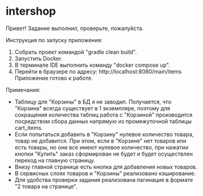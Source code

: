# intershop

Привет!
Задание выполнил, проверьте, пожалуйста.

Инструкция по запуску приложения:
1. Собрать проект командой "gradle clean build".
2. Запустить Docker.
3. В терминале IDE выполнить команду "docker compose up".
4. Перейти в браузере по адресу: http://localhost:8080/main/items
Приложение готово к работе.

Примечания:
- Таблицу для "Корзины" в БД я не заводил. Получается, что "Корзина" всегда существует в 1 экземпляре, поэтому для
сокращения количества таблиц работа с "Корзиной" производится посредством сбора данных напрямую из промежуточной таблицы
cart_items.
- Если попытаться добавить в "Корзину" нулевое количество товара, товар не добавится. При этом, если в "Корзине" нет
товаров или есть товары, но они все имеют нулевое количество, при нажатии кнопки "Купить" заказ сформирован не будет
и будет осуществлен переход на главную страницу.
- Внизу главной странице есть кнопка для добавления новых товаров.
- В сервисных слоях товаров и "Корзины" реализовано кэширование.
- Для удобства проверки задания реализована пагинация в формате "2 товара на странице".